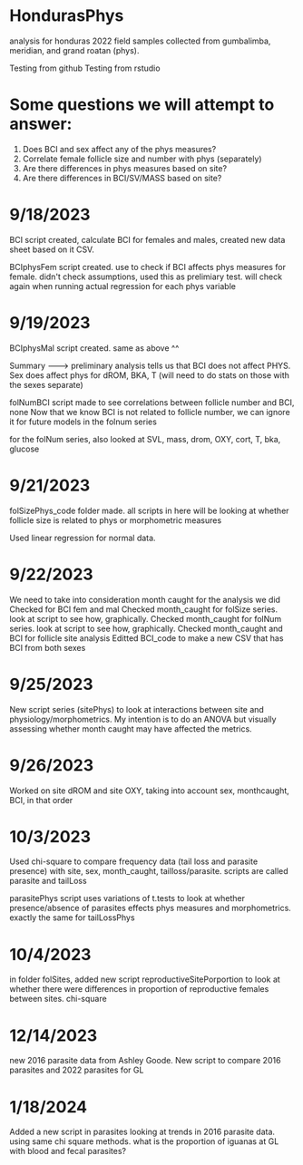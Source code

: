 # HondurasPhys
analysis for honduras 2022 field samples collected from gumbalimba, meridian, and grand roatan (phys). 

Testing from github
Testing from rstudio

# Some questions we will attempt to answer:
1) Does BCI and sex affect any of the phys measures?
2) Correlate female follicle size and number with phys (separately)
3) Are there differences in phys measures based on site?
4) Are there differences in BCI/SV/MASS based on site?

# 9/18/2023
BCI script created, calculate BCI for females and males, created new data sheet based on it CSV.

BCIphysFem script created. use to check if BCI affects phys measures for female. didn't check assumptions, used this as prelimiary test. will check again when running actual regression for each phys variable

# 9/19/2023
BCIphysMal script created. same as above ^^

Summary ---> preliminary analysis tells us that BCI does not affect PHYS. Sex does affect phys for dROM, BKA, T (will need to do stats on those with the sexes separate)

folNumBCI script made to see correlations between follicle number and BCI, none
Now that we know BCI is not related to follicle number, we can ignore it for future models in the folnum series

for the folNum series, also looked at SVL, mass, drom, OXY, cort, T, bka, glucose

# 9/21/2023
folSizePhys_code folder made. all scripts in here will be looking at whether follicle size is related to phys or morphometric measures

Used linear regression for normal data. 

# 9/22/2023
We need to take into consideration month caught for the analysis we did
Checked for BCI fem and mal 
Checked month_caught for folSize series. look at script to see how, graphically.
Checked month_caught for folNum series. look at script to see how, graphically.
Checked month_caught and BCI for follicle site analysis
Editted BCI_code to make a new CSV that has BCI from both sexes

# 9/25/2023
New script series (sitePhys) to look at interactions between site and physiology/morphometrics. My intention is to do an ANOVA but visually assessing whether month caught may have affected the metrics. 

# 9/26/2023
Worked on site dROM and site OXY, taking into account sex, monthcaught, BCI, in that order

# 10/3/2023
Used chi-square to compare frequency data (tail loss and parasite presence) with site, sex, month_caught, tailloss/parasite. scripts are called parasite and tailLoss

parasitePhys script uses variations of t.tests to look at whether presence/absence of parasites effects phys measures and morphometrics. exactly the same for tailLossPhys

# 10/4/2023
in folder folSites, added new script reproductiveSitePorportion to look at whether there were differences in proportion of reproductive females between sites. chi-square

# 12/14/2023
new 2016 parasite data from Ashley Goode. New script to compare 2016 parasites and 2022 parasites for GL

# 1/18/2024
Added a new script in parasites looking at trends in 2016 parasite data. using same chi square methods. what is the proportion of iguanas at GL with blood and fecal parasites?

